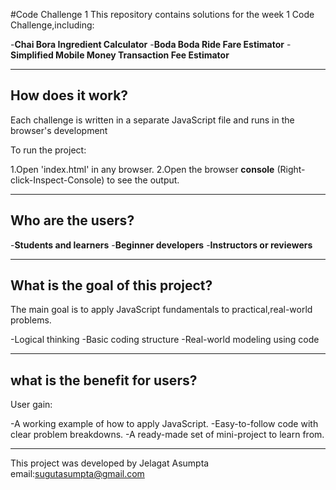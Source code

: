 #Code Challenge 1
This repository contains solutions for the week 1 Code Challenge,including:

-**Chai Bora Ingredient Calculator**
-**Boda Boda Ride Fare Estimator**
-**Simplified Mobile Money Transaction Fee Estimator**

---
## How does it work?

Each challenge is written in a separate JavaScript file and runs in the browser's development


To run the project:

1.Open 'index.html' in any browser.
2.Open the browser **console** (Right-click-Inspect-Console) to see the output.

---

## Who are the users?

-**Students and learners**
-**Beginner developers**
-**Instructors or reviewers**

---

## What is the goal of this project?

The main goal is to apply JavaScript fundamentals to practical,real-world problems.

-Logical thinking
-Basic coding structure
-Real-world modeling using code

---
## what is the benefit for users?

User gain:

-A working example of how to apply JavaScript.
-Easy-to-follow code with clear problem breakdowns.
-A ready-made set of mini-project to learn from.

---

This project was developed by Jelagat Asumpta
email:sugutasumpta@gmail.com



